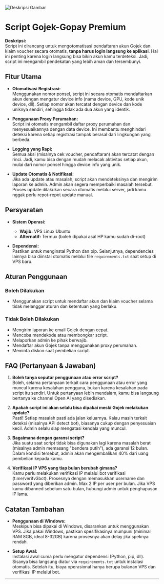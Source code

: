 ![Deskripsi Gambar](https://i.postimg.cc/0QbZ9ZGr/Screenshot-2025-02-10-12-21-25-87-61c78dc80ee02b53007c815fefe993e3.jpg)

# Script Gojek-Gopay Premium

**Deskripsi:**  
Script ini dirancang untuk mengotomatisasi pendaftaran akun Gojek dan klaim voucher secara otomatis, **tanpa harus login langsung ke aplikasi**. Hal ini penting karena login langsung bisa bikin akun kamu terdeteksi. Jadi, script ini mengambil pendekatan yang lebih aman dan tersembunyi.

## Fitur Utama

- **Otomatisasi Registrasi:**  
  Menggunakan nomor ponsel, script ini secara otomatis mendaftarkan akun dengan mengatur device info (nama device, GPU, kode unik device, dll). Setiap nomor akan tercatat dengan device dan kode uniknya sendiri, sehingga tidak ada dua akun yang identik.

- **Penggunaan Proxy Perumahan:**  
  Script ini otomatis mengambil daftar proxy perumahan dan menyesuaikannya dengan data device. Ini membantu menghindari deteksi karena setiap registrasi tampak berasal dari lingkungan yang berbeda.

- **Logging yang Rapi:**  
  Semua aksi (misalnya cek voucher, pendaftaran) akan tercatat dengan rinci. Jadi, kamu bisa dengan mudah melacak aktivitas setiap akun, mulai dari nomor ponsel hingga device info yang unik.

- **Update Otomatis & Notifikasi:**  
  Jika ada update atau masalah, script akan mendeteksinya dan mengirim laporan ke admin. Admin akan segera memperbaiki masalah tersebut. Proses update dilakukan secara otomatis melalui server, jadi kamu nggak perlu repot-repot update manual.

## Persyaratan

- **Sistem Operasi:**  
  - **Wajib:** VPS Linux Ubuntu  
  - **Alternatif:** Termux (boleh dipakai asal HP kamu sudah di-root)

- **Dependensi:**  
  Pastikan untuk menginstal Python dan pip. Selanjutnya, dependencies lainnya bisa diinstal otomatis melalui file `requirements.txt` saat setup di VPS baru.

## Aturan Penggunaan

### Boleh Dilakukan
- Menggunakan script untuk mendaftar akun dan klaim voucher selama tidak melanggar aturan dan ketentuan yang berlaku.

### Tidak Boleh Dilakukan
- Mengirim laporan ke email Gojek dengan cepat.
- Mencoba mendekode atau membongkar script.
- Melaporkan admin ke pihak berwajib.
- Mendaftar akun Gojek tanpa menggunakan proxy perumahan.
- Meminta diskon saat pembelian script.

## FAQ (Pertanyaan & Jawaban)

1. **Boleh tanya seputar penggunaan atau error script?**  
   Boleh, selama pertanyaan terkait cara penggunaan atau error yang muncul karena kesalahan pengguna, bukan karena kesalahan pada script itu sendiri. Untuk pertanyaan lebih mendalam, kamu bisa langsung bertanya ke channel Open AI yang disediakan.

2. **Apakah script ini akan selalu bisa dipakai meski Gojek melakukan update?**  
   Pasti! Setiap masalah pasti ada jalan keluarnya. Kalau masih terkait deteksi (misalnya API detect bot), biasanya cukup dengan penyesuaian kecil. Admin selalu siap mengatasi kendala yang muncul.

3. **Bagaimana dengan garansi script?**  
   Jika suatu saat script tidak bisa digunakan lagi karena masalah berat (misalnya admin memasang "bendera putih"), ada garansi 12 bulan. Dalam kondisi tersebut, admin akan mengembalikan 40% dari uang pembelian kepada kamu.

4. **Verifikasi IP VPS yang tiap bulan berubah gimana?**  
   Kamu perlu melakukan verifikasi IP melalui bot verifikasi (t.me/verifv3bot). Prosesnya dengan memasukkan username dan password yang diberikan admin. Max 2 IP per user per bulan. Jika VPS kamu dibanned sebelum satu bulan, hubungi admin untuk penghapusan IP lama.

## Catatan Tambahan

- **Penggunaan di Windows:**  
  Meskipun bisa dipakai di Windows, disarankan untuk menggunakan VPS. Jika pakai Windows, pastikan spesifikasinya mumpuni (minimal RAM 8GB, ideal 8-32GB) karena prosesnya akan delay jika speknya rendah.

- **Setup Awal:**  
  Instalasi awal cuma perlu mengatur dependensi (Python, pip, dll). Sisanya bisa langsung diatur via `requirements.txt` untuk instalasi otomatis. Setelah itu, biaya operasional hanya berupa bulanan VPS dan verifikasi IP melalui bot.

---


